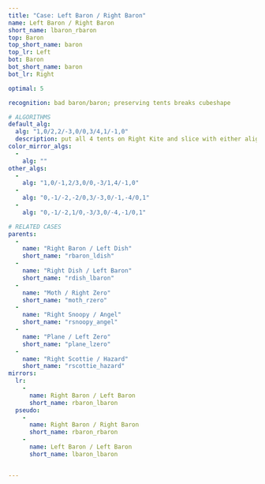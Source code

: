 ```yaml
---
title: "Case: Left Baron / Right Baron"
name: Left Baron / Right Baron
short_name: lbaron_rbaron
top: Baron
top_short_name: baron
top_lr: Left
bot: Baron
bot_short_name: baron
bot_lr: Right

optimal: 5

recognition: bad baron/baron; preserving tents breaks cubeshape

# ALGORITHMS
default_alg:
  alg: "1,0/2,2/-3,0/0,3/4,1/-1,0"
  description: put all 4 tents on Right Kite and slice with either alignment into 2,2 or -2,-2; goes to preserving baron/dish or preserving dish/baron
color_mirror_algs:
  -
    alg: ""
other_algs:
  -
    alg: "1,0/-1,2/3,0/0,-3/1,4/-1,0"
  -
    alg: "0,-1/-2,-2/0,3/-3,0/-1,-4/0,1"
  -
    alg: "0,-1/-2,1/0,-3/3,0/-4,-1/0,1"

# RELATED CASES
parents:
  -
    name: "Right Baron / Left Dish"
    short_name: "rbaron_ldish"
  -
    name: "Right Dish / Left Baron"
    short_name: "rdish_lbaron"
  -
    name: "Moth / Right Zero"
    short_name: "moth_rzero"
  -
    name: "Right Snoopy / Angel"
    short_name: "rsnoopy_angel"
  -
    name: "Plane / Left Zero"
    short_name: "plane_lzero"
  -
    name: "Right Scottie / Hazard"
    short_name: "rscottie_hazard"
mirrors:
  lr:
    -
      name: Right Baron / Left Baron
      short_name: rbaron_lbaron
  pseudo:
    -
      name: Right Baron / Right Baron
      short_name: rbaron_rbaron
    -
      name: Left Baron / Left Baron
      short_name: lbaron_lbaron


---
```



